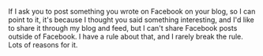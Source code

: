 If I ask you to post something you wrote on Facebook on your blog, so I can point to it, it's because I thought you said something interesting, and I'd like to share it through my blog and feed, but I can't share Facebook posts outside of Facebook. I have a rule about that, and I rarely break the rule. Lots of reasons for it. 
